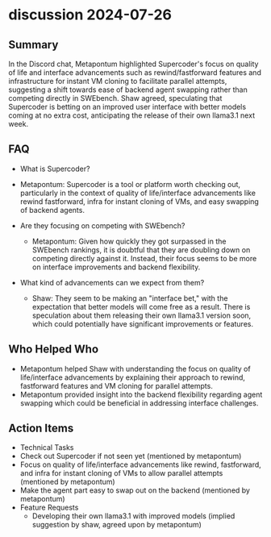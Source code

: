 # discussion 2024-07-26

## Summary

In the Discord chat, Metapontum highlighted Supercoder's focus on quality of life and interface advancements such as rewind/fastforward features and infrastructure for instant VM cloning to facilitate parallel attempts, suggesting a shift towards ease of backend agent swapping rather than competing directly in SWEbench. Shaw agreed, speculating that Supercoder is betting on an improved user interface with better models coming at no extra cost, anticipating the release of their own llama3.1 next week.

## FAQ

- What is Supercoder?
- Metapontum: Supercoder is a tool or platform worth checking out, particularly in the context of quality of life/interface advancements like rewind fastforward, infra for instant cloning of VMs, and easy swapping of backend agents.

- Are they focusing on competing with SWEbench?

    - Metapontum: Given how quickly they got surpassed in the SWEbench rankings, it is doubtful that they are doubling down on competing directly against it. Instead, their focus seems to be more on interface improvements and backend flexibility.

- What kind of advancements can we expect from them?
    - Shaw: They seem to be making an "interface bet," with the expectation that better models will come free as a result. There is speculation about them releasing their own llama3.1 version soon, which could potentially have significant improvements or features.

## Who Helped Who

- Metapontum helped Shaw with understanding the focus on quality of life/interface advancements by explaining their approach to rewind, fastforward features and VM cloning for parallel attempts.
- Metapontum provided insight into the backend flexibility regarding agent swapping which could be beneficial in addressing interface challenges.

## Action Items

- Technical Tasks
- Check out Supercoder if not seen yet (mentioned by metapontum)
- Focus on quality of life/interface advancements like rewind, fastforward, and infra for instant cloning of VMs to allow parallel attempts (mentioned by metapontum)
- Make the agent part easy to swap out on the backend (mentioned by metapontum)
- Feature Requests
    - Developing their own llama3.1 with improved models (implied suggestion by shaw, agreed upon by metapontum)

